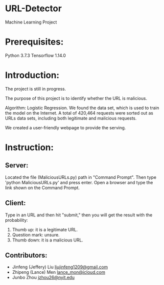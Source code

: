 # URL-Detector
Machine Learning Project

# Prerequisites:
Python 3.7.3
Tensorflow 1.14.0

# Introduction:
The project is still in progress.

The purpose of this project is to identify whether the URL is malicious.

Algorithm: Logistic Regression.
We found the data set, which is used to train the model on the Internet.
A total of 420,464 requests were sorted out as URLs data sets, including both legitimate and malicious requests.

We created a user-friendly webpage to provide the serving.

# Instruction:
## Server:
Located the file (MaliciousURLs.py) path in "Command Prompt".
Then type 'python MaliciousURLs.py' and press enter.
Open a browser and type the link shown on the Command Prompt.

## Client:
Type in an URL and then hit "submit," then you will get the result with the probability:
1. Thumb up: it is a legitimate URL.
2. Question mark: unsure.
3. Thumb down: it is a malicious URL.

## Contributors:
- Jinfeng (Jeffery) Liu <liujinfeng1209@gmail.com>
- Zhipeng (Lance) Men <lance_mon@icloud.com>
- Junbo Zhou <jzhou26@nyit.edu>
